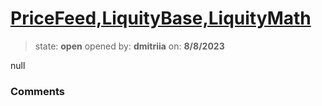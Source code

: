 # [PriceFeed,LiquityBase,LiquityMath](https://github.com/cantinasec/review-badgerdao/pull/11)

> state: **open** opened by: **dmitriia** on: **8/8/2023**

null

### Comments

